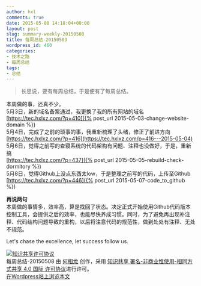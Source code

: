 ```yaml
---
author: hxl
comments: true
date: 2015-05-08 14:18:04+00:00
layout: post
slug: summary-weekly-20150508
title: 每周总结-20150503
wordpress_id: 460
categories:
- 技术之路
- 每周总结
tags:
- 总结
---
```


> 长思说，要有每周总结，于是便有了每周总结。  

本周做的事，还真不少。  
5月3日，新的域名备案通过，我更换了我的所有网站的域名  
[https://tec.hxlxz.com/?p=410]({% post_url 2015-05-03-change-website-domain %})  
5月4日，完成了之前的琐事的事，我重新梳理了头绪，修正了前进方向  
[https://tec.hxlxz.com/?p=416](https://tec.hxlxz.com/p=416---2015-05-04)  
5月6日，觉得之前写的查寝系统的代码架构有问题、注释也没做好，于是，重新搞  
[https://tec.hxlxz.com/?p=437]({% post_url 2015-05-05-rebuild-check-dormitory %})  
5月8日，觉得Github上没点东西太low，于是整理之前写的代码，上传至Github  
[https://tec.hxlxz.com/?p=446]({% post_url 2015-05-07-code_to_github %})  

**再说两句**  
本周做的事情多，效率高，算是找回了状态。决定正式开始使用Github代码版本控制工具，会提供之后的效率，也能尽快养成习惯。同时，为了避免再出现补注释、代码结构问题导致的重构，以后将注意代码的规范性，做到处处有注释、无处不规范。  

Let's chase the excellence, let success follow us.  


[![知识共享许可协议](https://i.creativecommons.org/l/by-nc-sa/4.0/88x31.png)](http://creativecommons.org/licenses/by-nc-sa/4.0/)  
每周总结-20150508 由 [何相龙]() 创作，采用 [知识共享 署名-非商业性使用-相同方式共享 4.0 国际 许可协议](http://creativecommons.org/licenses/by-nc-sa/4.0/)进行许可。  
[在Wordpress站上浏览本文](https://tec.hxlxz.com/?p=460)
